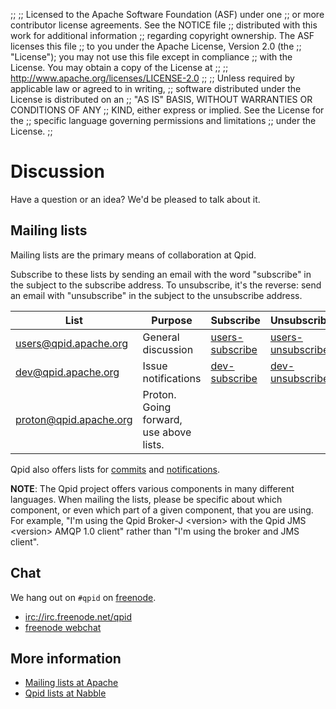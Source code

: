 ;;
;; Licensed to the Apache Software Foundation (ASF) under one
;; or more contributor license agreements.  See the NOTICE file
;; distributed with this work for additional information
;; regarding copyright ownership.  The ASF licenses this file
;; to you under the Apache License, Version 2.0 (the
;; "License"); you may not use this file except in compliance
;; with the License.  You may obtain a copy of the License at
;; 
;;   http://www.apache.org/licenses/LICENSE-2.0
;; 
;; Unless required by applicable law or agreed to in writing,
;; software distributed under the License is distributed on an
;; "AS IS" BASIS, WITHOUT WARRANTIES OR CONDITIONS OF ANY
;; KIND, either express or implied.  See the License for the
;; specific language governing permissions and limitations
;; under the License.
;;

# Discussion

Have a question or an idea?  We'd be pleased to talk about it.

## Mailing lists

Mailing lists are the primary means of collaboration at Qpid.

Subscribe to these lists by sending an email with the word "subscribe"
in the subject to the subscribe address.  To unsubscribe, it's the
reverse: send an email with "unsubscribe" in the subject to the
unsubscribe address.

| List | Purpose | Subscribe | Unsubscribe | Archive | 
|------|---------|-----------|-------------|---------|
| [users@qpid.apache.org](http://mail-archives.apache.org/mod_mbox/qpid-users/) | General discussion | [users-subscribe](mailto:users-subscribe@qpid.apache.org) | [users-unsubscribe](mailto:users-unsubscribe@qpid.apache.org) | [Nabble](http://qpid.2158936.n2.nabble.com/Apache-Qpid-users-f2158936.html) |
| [dev@qpid.apache.org](http://mail-archives.apache.org/mod_mbox/qpid-dev/) | Issue notifications | [dev-subscribe](mailto:dev-subscribe@qpid.apache.org) | [dev-unsubscribe](mailto:dev-unsubscribe@qpid.apache.org) | [Nabble](http://qpid.2158936.n2.nabble.com/Apache-Qpid-developers-f7254403.html) |
| [proton@qpid.apache.org](http://mail-archives.apache.org/mod_mbox/qpid-proton/) | Proton. Going forward, use above lists. |  | | [Nabble](http://qpid.2158936.n2.nabble.com/Apache-Qpid-Proton-f7580687.html) |

Qpid also offers lists for
[commits](/source-code.html#commits-list) and
[notifications](/source-code.html#notifications-list).

**NOTE**: The Qpid project offers various components in many different
languages. When mailing the lists, please be specific about which
component, or even which part of a given component, that you are
using. For example, "I'm using the Qpid Broker-J
&lt;version&gt; with the Qpid JMS &lt;version&gt; AMQP 1.0 client"
rather than "I'm using the broker and JMS client".

## Chat

We hang out on `#qpid` on [freenode](https://freenode.net).

 - <a href="irc://irc.freenode.net/qpid">irc://irc.freenode.net/qpid</a>
 - [freenode webchat](http://webchat.freenode.net/?channels=#qpid)

## More information
 
 - [Mailing lists at Apache](http://www.apache.org/foundation/mailinglists.html)
 - [Qpid lists at Nabble](http://qpid.2158936.n2.nabble.com/)
